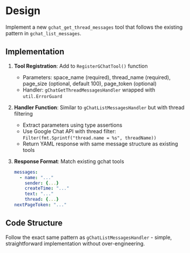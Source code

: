 # Design

Implement a new `gchat_get_thread_messages` tool that follows the existing pattern in `gchat_list_messages`.

## Implementation

1. **Tool Registration**: Add to `RegisterGChatTool()` function
   - Parameters: space_name (required), thread_name (required), page_size (optional, default 100), page_token (optional)
   - Handler: `gChatGetThreadMessagesHandler` wrapped with `util.ErrorGuard`

2. **Handler Function**: Similar to `gChatListMessagesHandler` but with thread filtering
   - Extract parameters using type assertions
   - Use Google Chat API with thread filter: `Filter(fmt.Sprintf("thread.name = %s", threadName))`
   - Return YAML response with same message structure as existing tools

3. **Response Format**: Match existing gchat tools
   ```yaml
   messages:
     - name: "..."
       sender: {...}
       createTime: "..."
       text: "..."
       thread: {...}
   nextPageToken: "..."
   ```

## Code Structure
Follow the exact same pattern as `gChatListMessagesHandler` - simple, straightforward implementation without over-engineering.